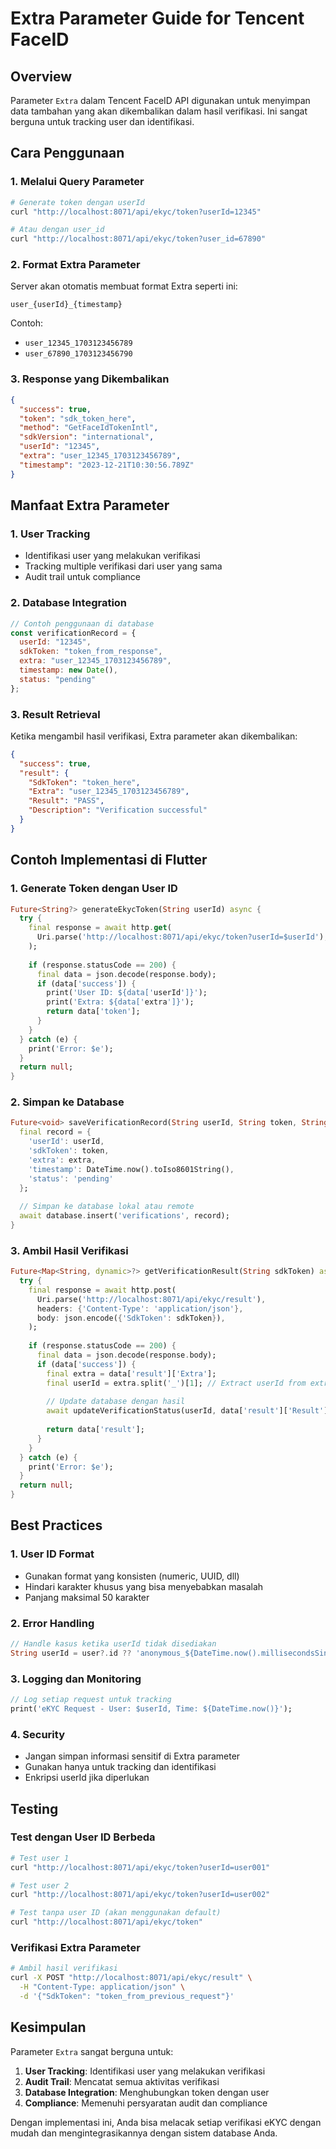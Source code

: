# Extra Parameter Guide for Tencent FaceID

## Overview
Parameter `Extra` dalam Tencent FaceID API digunakan untuk menyimpan data tambahan yang akan dikembalikan dalam hasil verifikasi. Ini sangat berguna untuk tracking user dan identifikasi.

## Cara Penggunaan

### 1. Melalui Query Parameter
```bash
# Generate token dengan userId
curl "http://localhost:8071/api/ekyc/token?userId=12345"

# Atau dengan user_id
curl "http://localhost:8071/api/ekyc/token?user_id=67890"
```

### 2. Format Extra Parameter
Server akan otomatis membuat format Extra seperti ini:
```
user_{userId}_{timestamp}
```

Contoh:
- `user_12345_1703123456789`
- `user_67890_1703123456790`

### 3. Response yang Dikembalikan
```json
{
  "success": true,
  "token": "sdk_token_here",
  "method": "GetFaceIdTokenIntl",
  "sdkVersion": "international",
  "userId": "12345",
  "extra": "user_12345_1703123456789",
  "timestamp": "2023-12-21T10:30:56.789Z"
}
```

## Manfaat Extra Parameter

### 1. User Tracking
- Identifikasi user yang melakukan verifikasi
- Tracking multiple verifikasi dari user yang sama
- Audit trail untuk compliance

### 2. Database Integration
```javascript
// Contoh penggunaan di database
const verificationRecord = {
  userId: "12345",
  sdkToken: "token_from_response",
  extra: "user_12345_1703123456789",
  timestamp: new Date(),
  status: "pending"
};
```

### 3. Result Retrieval
Ketika mengambil hasil verifikasi, Extra parameter akan dikembalikan:
```json
{
  "success": true,
  "result": {
    "SdkToken": "token_here",
    "Extra": "user_12345_1703123456789",
    "Result": "PASS",
    "Description": "Verification successful"
  }
}
```

## Contoh Implementasi di Flutter

### 1. Generate Token dengan User ID
```dart
Future<String?> generateEkycToken(String userId) async {
  try {
    final response = await http.get(
      Uri.parse('http://localhost:8071/api/ekyc/token?userId=$userId'),
    );
    
    if (response.statusCode == 200) {
      final data = json.decode(response.body);
      if (data['success']) {
        print('User ID: ${data['userId']}');
        print('Extra: ${data['extra']}');
        return data['token'];
      }
    }
  } catch (e) {
    print('Error: $e');
  }
  return null;
}
```

### 2. Simpan ke Database
```dart
Future<void> saveVerificationRecord(String userId, String token, String extra) async {
  final record = {
    'userId': userId,
    'sdkToken': token,
    'extra': extra,
    'timestamp': DateTime.now().toIso8601String(),
    'status': 'pending'
  };
  
  // Simpan ke database lokal atau remote
  await database.insert('verifications', record);
}
```

### 3. Ambil Hasil Verifikasi
```dart
Future<Map<String, dynamic>?> getVerificationResult(String sdkToken) async {
  try {
    final response = await http.post(
      Uri.parse('http://localhost:8071/api/ekyc/result'),
      headers: {'Content-Type': 'application/json'},
      body: json.encode({'SdkToken': sdkToken}),
    );
    
    if (response.statusCode == 200) {
      final data = json.decode(response.body);
      if (data['success']) {
        final extra = data['result']['Extra'];
        final userId = extra.split('_')[1]; // Extract userId from extra
        
        // Update database dengan hasil
        await updateVerificationStatus(userId, data['result']['Result']);
        
        return data['result'];
      }
    }
  } catch (e) {
    print('Error: $e');
  }
  return null;
}
```

## Best Practices

### 1. User ID Format
- Gunakan format yang konsisten (numeric, UUID, dll)
- Hindari karakter khusus yang bisa menyebabkan masalah
- Panjang maksimal 50 karakter

### 2. Error Handling
```dart
// Handle kasus ketika userId tidak disediakan
String userId = user?.id ?? 'anonymous_${DateTime.now().millisecondsSinceEpoch}';
```

### 3. Logging dan Monitoring
```dart
// Log setiap request untuk tracking
print('eKYC Request - User: $userId, Time: ${DateTime.now()}');
```

### 4. Security
- Jangan simpan informasi sensitif di Extra parameter
- Gunakan hanya untuk tracking dan identifikasi
- Enkripsi userId jika diperlukan

## Testing

### Test dengan User ID Berbeda
```bash
# Test user 1
curl "http://localhost:8071/api/ekyc/token?userId=user001"

# Test user 2
curl "http://localhost:8071/api/ekyc/token?userId=user002"

# Test tanpa user ID (akan menggunakan default)
curl "http://localhost:8071/api/ekyc/token"
```

### Verifikasi Extra Parameter
```bash
# Ambil hasil verifikasi
curl -X POST "http://localhost:8071/api/ekyc/result" \
  -H "Content-Type: application/json" \
  -d '{"SdkToken": "token_from_previous_request"}'
```

## Kesimpulan
Parameter `Extra` sangat berguna untuk:
1. **User Tracking**: Identifikasi user yang melakukan verifikasi
2. **Audit Trail**: Mencatat semua aktivitas verifikasi
3. **Database Integration**: Menghubungkan token dengan user
4. **Compliance**: Memenuhi persyaratan audit dan compliance

Dengan implementasi ini, Anda bisa melacak setiap verifikasi eKYC dengan mudah dan mengintegrasikannya dengan sistem database Anda. 